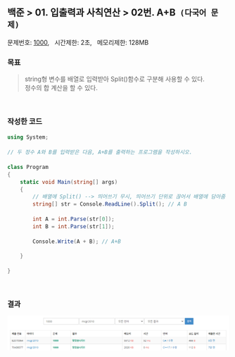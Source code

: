 
## 백준 > 01. 입출력과 사칙연산 > 02번. A+B  &nbsp;`(다국어 문제)` 
문제번호: [1000](https://www.acmicpc.net/problem/1000), &nbsp; 시간제한: 2초, &nbsp; 메모리제한: 128MB

### 목표 
>string형 변수를 배열로 입력받아 Split()함수로 구분해 사용할 수 있다.    
>정수의 합 계산을 할 수 있다.

<br>

### 작성한 코드    

```cs
using System;

// 두 정수 A와 B를 입력받은 다음, A+B를 출력하는 프로그램을 작성하시오.

class Program
{
    static void Main(string[] args)
    {               
        // 배열에 Split() --> 띄어쓰기 무시, 띄어쓰기 단위로 끊어서 배열에 담아줌
        string[] str = Console.ReadLine().Split(); // A B

        int A = int.Parse(str[0]);
        int B = int.Parse(str[1]);

        Console.Write(A + B); // A+B

    }    
    
}
```

<br>

### 결과    

![01단계 02번문항 제출결과](00/result_02.png)